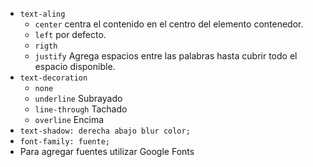 - `text-aling`
	- `center` centra el contenido en el centro del elemento contenedor.
	- `left` por defecto.
	- `rigth`
	- `justify` Agrega espacios entre las palabras hasta cubrir todo el espacio disponible.
- `text-decoration`
	- `none`
	- `underline` Subrayado
	- `line-through` Tachado
	- `overline` Encima
- `text-shadow: derecha abajo blur color;`
- `font-family: fuente;`
- Para agregar fuentes utilizar Google Fonts